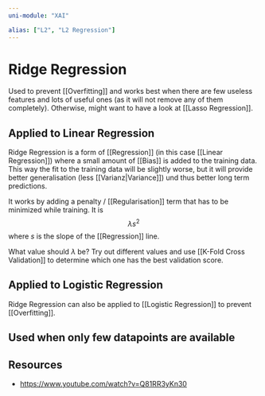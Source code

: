 ```yaml
---
uni-module: "XAI"

alias: ["L2", "L2 Regression"]
---
```


# Ridge Regression

Used to prevent [[Overfitting]] and works best when there are few useless features and lots of useful ones (as it will not remove any of them completely). Otherwise, might want to have a look at [[Lasso Regression]].

## Applied to Linear Regression

Ridge Regression is a form of [[Regression]] (in this case [[Linear Regression]]) where a small amount of [[Bias]] is added to the training data. This way the fit to the training data will be slightly worse, but it will provide better generalisation (less [[Varianz|Variance]]) und thus better long term predictions.

It works by adding a penalty / [[Regularisation]] term that has to be minimized while training. It is
$$\lambda s^2$$
where $s$ is the slope of the [[Regression]] line.

What value should $\lambda$ be?
Try out different values and use [[K-Fold Cross Validation]] to determine which one has the best validation score.

## Applied to Logistic Regression

Ridge Regression can also be applied to [[Logistic Regression]] to prevent [[Overfitting]].

## Used when only few datapoints are available

## Resources

- https://www.youtube.com/watch?v=Q81RR3yKn30
